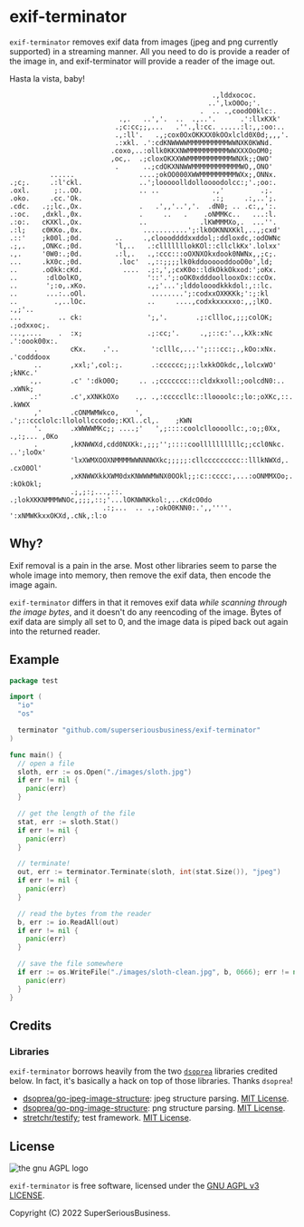 # exif-terminator

`exif-terminator` removes exif data from images (jpeg and png currently supported) in a streaming manner. All you need to do is provide a reader of the image in, and exif-terminator will provide a reader of the image out.

Hasta la vista, baby!

```text
                                                  .,lddxococ.                   
                                                 ..',lxO0Oo;'.                  
                                               .  .. .,coodO0klc:.              
                           .,.   ..','.  ..  .,..'.      .':llxKXk'             
                          .;c:cc;;,...   .''.,l:cc. .....:l:,,:oo:..            
                          .,:ll'.   .,;cox0OxOKKXX0kOOxlcld0X0d;,,,'.           
                          .:xkl. .':cdKNWWWWMMMMMMMMMMWWNXK0KWNd.               
                         .coxo,..:ollk0KKXNWMMMMMMMMMMWWXXXOoOM0;               
                         ,oc,.  .;cloxOKXXWWMMMMMMMMMMMWNXk;;OWO'               
                          .      ..;cdOKXNNWWMMMMMMMMMMMMWO,,ONO'               
          ......                ....;okOO000XWWMMMMMMMMMWXx;,ONNx.              
.;c;.     .:l'ckl.              ..';looooolldolloooodolcc:;'.;oo:.              
.oxl.      ;:..OO.              .. ..             .,'         .;.               
.oko.     .cc.'Ok.                                .:;     .:,..';.              
.cdc.   .;;lc.,Ox.              .   .',,'..','.  .dN0; .. .c:,,':.              
.:oc.   ,dxkl.,0x.              .     ..   .    .oNMMKc..   ...:l.              
.:o:.   cKXKl.,Ox.              ..             .lKWMMMXo,.  ...''.              
.:l;    c0KKo.,0x.               ...........';:lk0OKNNXKkl,..,;cxd'             
.::'    ;k00l.;0d.        ..     .,cloooddddxxddol;:ddloxdc,:odOWNc             
.;,.    ,ONKc.;0d.        'l,..   .:clllllllokKOl::cllclkKx'.lolxx'             
.,.     '0W0:.;0d.        .:l,.   .,:ccc:::oOXNXOkxdook0NWNx,,;c;.              
...     .kX0c.;0d.         .loc'  .,::;;;;lk0kddoooooddooO0o',ld;               
..      .oOkk:cKd.          ....  .;:,',;cxK0o::ldkOkkOkxod:';oKx.              
..       :dlOolKO,                '::'.';:oOK0xdddoollooxOx::ccOx.              
..       ';:o,.xKo.               .,;'...';lddolooodkkkdol:,::lc.               
..       ...:..oOl.                ........';:codxxOXKKKk;':;:kl                
..         .,..lOc.               ..     ....,codxkxxxxxo:,,;lKO.  .,;'..       
...         .. ck:                ';,'.       .;:cllloc,;;;colOK;  .;odxxoc;.   
...,....    .  :x;                .;:cc;'.     .,;::c:'..,kXk:xNc   .':oook00x:.
      .        cKx.    .'..        ':clllc,...'';:::cc:;.,kOo:xNx.    .'codddoox
      ..       ,xxl;',col:;.       .:cccccc;;;:lxkkOOkdc,,lolcxWO'       ;kNKc.'
     .,.       .c' ':dkO0O;     .. .;ccccccc:::cldxkxoll:;oolcdN0:..      .xWNk;
     .:'       .c',xXNKkOXo    .,. .,:cccccllc::lloooolc:;lo:;oXKc,::.     .kWWX
      ,'       .cONMWMWkco,    ',  .';::ccclolc:llolollcccodo;:KXl..cl,.    ;KWN
      '.       .xWWWWMKc;; ....;'   ',;::::coolclloooollc:,:o;;0Xx, .,:;... ,0Ko
      .        ,kKNWWXd,cdd0NXKk:,;;;'';::::coollllllllllc;;ccl0Nkc.   ..';loOx'
               'lxXWMXOOXNMMMMWWNNNWXkc;;;;;:cllccccccccc::lllkNWXd,.   .cxO0Ol'
               ,xKNWWXkkXWM0dxKNWWWMWNX0OOkl;;:c::cccc:,...:oONMMXOo;.  :kOkOkl;
               .;,;:;...,::.  .;lokXKKNMMMWNOc,;;;,::;'...lOKNWNKkol:,..cKdcO0do
                       .:;...  .. .,:okO0KNN0:.',,''''. ':xNMWKkxxOKXd,.cNk,:l:o
```

## Why?

Exif removal is a pain in the arse. Most other libraries seem to parse the whole image into memory, then remove the exif data, then encode the image again.

`exif-terminator` differs in that it removes exif data *while scanning through the image bytes*, and it doesn't do any reencoding of the image. Bytes of exif data are simply all set to 0, and the image data is piped back out again into the returned reader.

## Example

```go
package test

import (
  "io"
  "os"

  terminator "github.com/superseriousbusiness/exif-terminator"
)

func main() {
  // open a file
  sloth, err := os.Open("./images/sloth.jpg")
  if err != nil {
    panic(err)
  }

  // get the length of the file
  stat, err := sloth.Stat()
  if err != nil {
    panic(err)
  }

  // terminate!
  out, err := terminator.Terminate(sloth, int(stat.Size()), "jpeg")
  if err != nil {
    panic(err)
  }

  // read the bytes from the reader
  b, err := io.ReadAll(out)
  if err != nil {
    panic(err)
  }

  // save the file somewhere
  if err := os.WriteFile("./images/sloth-clean.jpg", b, 0666); err != nil {
    panic(err)
  }
}
```

## Credits

### Libraries

`exif-terminator` borrows heavily from the two [`dsoprea`](https://github.com/dsoprea) libraries credited below. In fact, it's basically a hack on top of those libraries. Thanks `dsoprea`!

- [dsoprea/go-jpeg-image-structure](https://github.com/dsoprea/go-jpeg-image-structure): jpeg structure parsing. [MIT License](https://spdx.org/licenses/MIT.html).
- [dsoprea/go-png-image-structure](https://github.com/dsoprea/go-png-image-structure): png structure parsing. [MIT License](https://spdx.org/licenses/MIT.html).
- [stretchr/testify](https://github.com/stretchr/testify); test framework. [MIT License](https://spdx.org/licenses/MIT.html).

## License

![the gnu AGPL logo](https://www.gnu.org/graphics/agplv3-155x51.png)

`exif-terminator` is free software, licensed under the [GNU AGPL v3 LICENSE](LICENSE).

Copyright (C) 2022 SuperSeriousBusiness.
